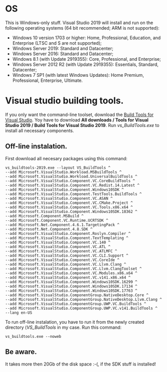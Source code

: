 # OS
This is Windows-only stuff. Visual Studio 2019 will install and run on the following operating systems (64 bit recommended; ARM is not supported):

* Windows 10 version 1703 or higher: Home, Professional, Education, and Enterprise (LTSC and S are not supported);
* Windows Server 2019: Standard and Datacenter;
* Windows Server 2016: Standard and Datacenter;
* Windows 8.1 (with Update 2919355): Core, Professional, and Enterprise;
* Windows Server 2012 R2 (with Update 2919355): Essentials, Standard, Datacenter;
* Windows 7 SP1 (with latest Windows Updates): Home Premium, Professional, Enterprise, Ultimate.


# Visual studio building tools.

If you only want the command-line toolset, download the [Build Tools for Visual Studio](https://visualstudio.microsoft.com/downloads/#build-tools-for-visual-studio-2019). 
Yoy have to download <b>All downloads / Tools for Visual Studio 2019 / Build Tools for Visual Studio 2019</b>. Run <i>vs_BuildTools.exe</i> to install all necessary components.

## Off-line instalation.

First download all necesary packages using this command:

```
vs_buildtools-2019.exe --layout VS_BuildTools ^
--add Microsoft.VisualStudio.Workload.MSBuildTools ^
--add Microsoft.VisualStudio.Workload.UniversalBuildTools ^
--add Microsoft.VisualStudio.Component.VC.CoreBuildTools ^
--add Microsoft.VisualStudio.Component.VC.Redist.14.Latest ^
--add Microsoft.VisualStudio.Component.Windows10SDK ^
--add Microsoft.VisualStudio.Component.TestTools.BuildTools ^
--add Microsoft.VisualStudio.Component.VC.ASAN ^
--add Microsoft.VisualStudio.Component.VC.CMake.Project ^
--add Microsoft.VisualStudio.Component.VC.Tools.x86.x64 ^
--add Microsoft.VisualStudio.Component.Windows10SDK.18362 ^
--add Microsoft.Component.MSBuild ^
--add Microsoft.Component.VC.Runtime.UCRTSDK ^
--add Microsoft.Net.Component.4.6.1.TargetingPack ^
--add Microsoft.Net.Component.4.8.SDK ^
--add Microsoft.VisualStudio.Component.Roslyn.Compiler ^
--add Microsoft.VisualStudio.Component.TextTemplating ^
--add Microsoft.VisualStudio.Component.VC.140 ^
--add Microsoft.VisualStudio.Component.VC.ATL ^
--add Microsoft.VisualStudio.Component.VC.ATLMFC ^
--add Microsoft.VisualStudio.Component.VC.CLI.Support ^
--add Microsoft.VisualStudio.Component.VC.CoreIde ^
--add Microsoft.VisualStudio.Component.VC.Llvm.Clang ^
--add Microsoft.VisualStudio.Component.VC.Llvm.ClangToolset ^
--add Microsoft.VisualStudio.Component.VC.Modules.x86.x64 ^
--add Microsoft.VisualStudio.Component.VC.v141.x86.x64 ^
--add Microsoft.VisualStudio.Component.Windows10SDK.16299 ^
--add Microsoft.VisualStudio.Component.Windows10SDK.17134 ^
--add Microsoft.VisualStudio.Component.Windows10SDK.17763 ^
--add Microsoft.VisualStudio.ComponentGroup.NativeDesktop.Core ^
--add Microsoft.VisualStudio.ComponentGroup.NativeDesktop.Llvm.Clang ^
--add Microsoft.VisualStudio.ComponentGroup.UWP.VC.BuildTools ^
--add Microsoft.VisualStudio.ComponentGroup.UWP.VC.v141.BuildTools ^
--lang en-US
```
To run off-line instalation, you have to run it from the newly created directory (<i>VS_BuildTools</i> in my case. Run this command:

```
vs_buildtools.exe --noweb
```
## Be aware.

It takes more then 20Gb of the disk space :-(, if the SDK stuff is installed!


